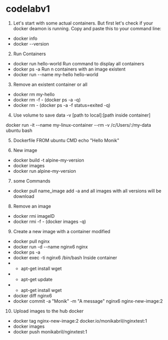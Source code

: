 # codelabv1
1. Let's start with some actual containers. But first let's check if your docker deamon is running. Copy and paste this to your command line:

-  docker info
-  docker --version

2. Run Containers
-  docker run hello-world
Run command to display all containers
-  docker ps -a
Run n containers with an image existent
-  docker run --name my-hello hello-world

3. Remove an existent container or all
-  docker rm my-hello
-  docker rm -f - (docker ps -a -q)
-  docker rm - (docker ps -a -f status=exited -q)

4. Use volume to save data
-v [path to local]:[path inside container]

docker run -it --name my-linux-container --rm -v /c/Users/:/my-data ubuntu bash

5. Dockerfile
FROM ubuntu
CMD echo "Hello Monik"

6. New image
-  docker build -t alpine-my-version
-  docker images
-  docker run alpine-my-version
7. some Commands
-  docker pull name_image
 add -a and all images with all versions will be download

 8. Remove an image
 -  docker rmi imageID
 -  docker rmi -f - (docker images -q)

 9. Create a new image with a container modified
 -  docker pull nginx
 -  docker run -d --name nginx6 nginx 
 -  docker ps -a
 -  docker exec -ti nginx6 /bin/bash
 Inside container
 - -  apt-get install wget
 - -  apt-get update
 - -  apt-get install wget
 -  docker diff nginx6
 -  docker commit -a "Monik" -m "A message" nginx6 nginx-new-image:2 

10. Upload images to the hub docker
-  docker tag nginx-new-image:2 docker.io/monikabril/nginxtest:1
-  docker images
-  docker push monikabril/nginxtest:1
